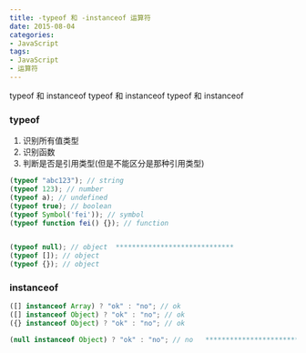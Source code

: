 ```yaml
---
title: -typeof 和 -instanceof 运算符
date: 2015-08-04
categories: 
- JavaScript
tags:
- JavaScript
- 运算符
---
```


typeof 和 instanceof
typeof 和 instanceof
typeof 和 instanceof

<!-- more -->

### typeof

1. 识别所有值类型
2. 识别函数
3. 判断是否是引用类型(但是不能区分是那种引用类型)

```javascript
(typeof "abc123"); // string
(typeof 123); // number
(typeof a); // undefined
(typeof true); // boolean
(typeof Symbol('fei')); // symbol
(typeof function fei() {}); // function


(typeof null); // object  *****************************
(typeof []); // object
(typeof {}); // object
```

### instanceof

```javascript
([] instanceof Array) ? "ok" : "no"; // ok
([] instanceof Object) ? "ok" : "no"; // ok
({} instanceof Object) ? "ok" : "no"; // ok

(null instanceof Object) ? "ok" : "no"; // no   *****************************
```



